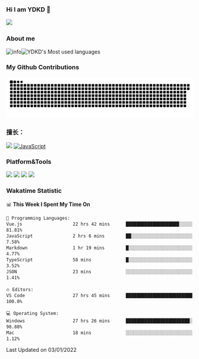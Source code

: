 ### Hi I am YDKD 👋

![](https://visitor-badge.glitch.me/badge?page_id=YDKD.readme)

### About me
![info](https://github-readme-stats.vercel.app/api?username=YDKD&show_icons=true&theme=cobalt)![YDKD's Most used languages](https://github-readme-stats.vercel.app/api/top-langs/?username=YDKD&layout=compact&hide_border=true&langs_count=8)

### My Github Contributions
![](https://raw.githubusercontent.com/YDKD/YDKD/main/assets/github-contribution-grid-snake.svg)

### 擅长：<br />
[![](https://img.shields.io/badge/-Vue.js-007396?style=flat-square&logo=Vue.js&logoColor=#4FC08D)](https://cn.vuejs.org/)
[![JavaScript](https://img.shields.io/badge/-JavaScript-f7e018?style=flat-square&logo=javascript&logoColor=white)]()

### Platform&Tools <br/>

[![]( https://img.shields.io/badge/macOS-Big%20Sur-292e33?style=flat-square&logo=apple&logoColor=ffffff )]() [![](https://img.shields.io/badge/Windows-10-2376bc?style=flat-square&logo=windows&logoColor=ffffff)]() [![]( https://img.shields.io/badge/IDE-Visual%20Studio%20Code-blue?style=flat-square&logo=visual-studio-code&logoColor=ffffff )]() [![]( https://img.shields.io/badge/iPhone-12-999999?style=flat-square&logo=apple&logoColor=ffffff)]() <br />

### Wakatime Statistic
<!--START_SECTION:waka-->
📊 **This Week I Spent My Time On** 

```text
💬 Programming Languages: 
Vue.js                   22 hrs 42 mins      ████████████████████░░░░░   81.81% 
JavaScript               2 hrs 6 mins        ██░░░░░░░░░░░░░░░░░░░░░░░   7.58% 
Markdown                 1 hr 19 mins        █░░░░░░░░░░░░░░░░░░░░░░░░   4.77% 
TypeScript               58 mins             █░░░░░░░░░░░░░░░░░░░░░░░░   3.52% 
JSON                     23 mins             ░░░░░░░░░░░░░░░░░░░░░░░░░   1.41%

🔥 Editors: 
VS Code                  27 hrs 45 mins      █████████████████████████   100.0%

💻 Operating System: 
Windows                  27 hrs 26 mins      ████████████████████████░   98.88% 
Mac                      18 mins             ░░░░░░░░░░░░░░░░░░░░░░░░░   1.12%

```


 Last Updated on 03/01/2022
<!--END_SECTION:waka-->

<!--
**YDKD/YDKD** is a ✨ _special_ ✨ repository because its `README.md` (this file) appears on your GitHub profile.

Here are some ideas to get you started:

- 🔭 I’m currently working on ...
- 🌱 I’m currently learning ...
- 👯 I’m looking to collaborate on ...
- 🤔 I’m looking for help with ...
- 💬 Ask me about ...
- 📫 How to reach me: ...
- 😄 Pronouns: ...
- ⚡ Fun fact: ...
-->
